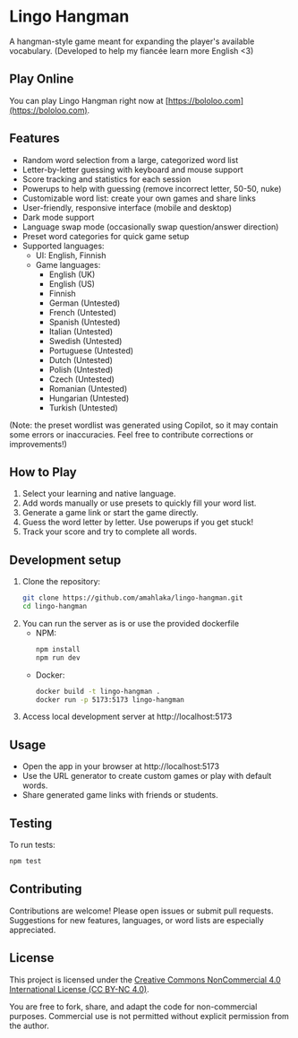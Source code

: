 # Lingo Hangman

A hangman-style game meant for expanding the player's available vocabulary.
(Developed to help my fiancée learn more English <3)

## Play Online

You can play Lingo Hangman right now at [https://bololoo.com](https://bololoo.com).

## Features

- Random word selection from a large, categorized word list
- Letter-by-letter guessing with keyboard and mouse support
- Score tracking and statistics for each session
- Powerups to help with guessing (remove incorrect letter, 50-50, nuke)
- Customizable word list: create your own games and share links
- User-friendly, responsive interface (mobile and desktop)
- Dark mode support
- Language swap mode (occasionally swap question/answer direction)
- Preset word categories for quick game setup
- Supported languages:
    - UI: English, Finnish
    - Game languages:
        - English (UK)
        - English (US)
        - Finnish
        - German (Untested)
        - French (Untested)
        - Spanish (Untested)
        - Italian (Untested)
        - Swedish (Untested)
        - Portuguese (Untested)
        - Dutch (Untested)
        - Polish (Untested)
        - Czech (Untested)
        - Romanian (Untested)
        - Hungarian (Untested)
        - Turkish (Untested)

(Note: the preset wordlist was generated using Copilot, so it may contain some errors or inaccuracies. Feel free to contribute corrections or improvements!)


## How to Play

1. Select your learning and native language.
2. Add words manually or use presets to quickly fill your word list.
3. Generate a game link or start the game directly.
4. Guess the word letter by letter. Use powerups if you get stuck!
5. Track your score and try to complete all words.

## Development setup

1. Clone the repository:
    ```bash
    git clone https://github.com/amahlaka/lingo-hangman.git
    cd lingo-hangman
    ```
2. You can run the server as is or use the provided dockerfile
    - NPM:
        ```bash
        npm install
        npm run dev
        ```
    - Docker:
        ```bash
        docker build -t lingo-hangman .
        docker run -p 5173:5173 lingo-hangman
        ```
3. Access local development server at http://localhost:5173

## Usage

- Open the app in your browser at http://localhost:5173
- Use the URL generator to create custom games or play with default words.
- Share generated game links with friends or students.

## Testing

To run tests:
```bash
npm test
```

## Contributing

Contributions are welcome! Please open issues or submit pull requests. Suggestions for new features, languages, or word lists are especially appreciated.

## License

This project is licensed under the [Creative Commons NonCommercial 4.0 International License (CC BY-NC 4.0)](https://creativecommons.org/licenses/by-nc/4.0/).

You are free to fork, share, and adapt the code for non-commercial purposes. Commercial use is not permitted without explicit permission from the author.